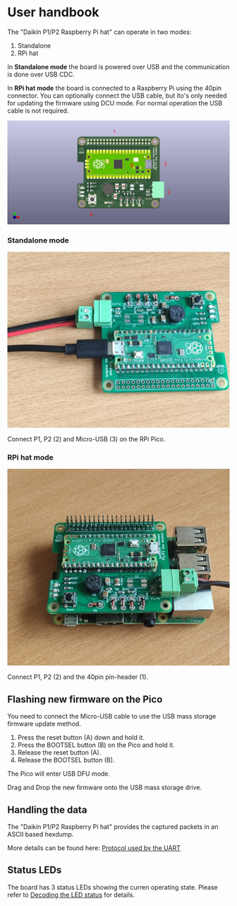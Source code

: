 # User handbook

The "Daikin P1/P2 Raspberry Pi hat" can operate in two modes:
1. Standalone
2. RPi hat

In **Standalone mode** the board is powered over USB and the communication
is done over USB CDC.

In **RPi hat mode** the board is connected to a Raspberry Pi using the
40pin connector. You can optionally connect the USB cable, but ito's only
needed for updating the firmware using DCU mode. For normal operation the
USB cable is not required.

![](p1p2_pi_hat_topdown.jpg)

### Standalone mode

![](p1p2_standalone.jpg)

Connect P1, P2 (2) and Micro-USB (3) on the RPi Pico.

### RPi hat mode

![](p1p2_pi_hat_assembled.jpg)

Connect P1, P2 (2) and the 40pin pin-header (1).

## Flashing new firmware on the Pico

You need to connect the Micro-USB cable to use the USB mass storage
firmware update method.

1. Press the reset button (A) down and hold it.
2. Press the BOOTSEL button (B) on the Pico and hold it.
3. Release the reset button (A).
4. Release the BOOTSEL button (B).

The Pico will enter USB DFU mode.

Drag and Drop the new firmware onto the USB mass storage drive.

## Handling the data

The "Daikin P1/P2 Raspberry Pi hat" provides the captured packets in
an ASCII based hexdump. 

More details can be found here: [Protocol used by the UART](../pico/doc/uart.md)

## Status LEDs

The board has 3 status LEDs showing the curren operating state.
Please refer to [Decoding the LED status](../pico/doc/leds.md) for details.
